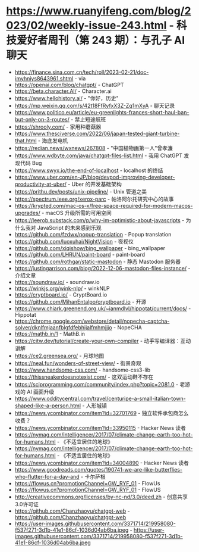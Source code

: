 # https://www.ruanyifeng.com/blog/2023/02/weekly-issue-243.html - 科技爱好者周刊（第 243 期）：与孔子 AI 聊天

- https://finance.sina.com.cn/tech/roll/2023-02-21/doc-imyhniys8643961.shtml - via
- https://openai.com/blog/chatgpt/ - ChatGPT
- https://beta.character.AI/ - Character.ai
- https://www.hellohistory.ai/ - "你好，历史"
- https://mp.weixin.qq.com/s/42t18FfRyfxX3Z-Zq1mXyA - 聊天记录
- https://www.politico.eu/article/eu-greenlights-frances-short-haul-ban-but-only-on-3-routes/ - 禁止短途航班
- https://shrooly.com/ - 家用种蘑菇器
- https://www.thesciverse.com/2022/06/japan-tested-giant-turbine-that.html - 海底发电机
- https://redian.news/wxnews/267808 - "中国植物画第一人"曾孝濂
- https://www.wdbyte.com/java/chatgpt-files-list.html - 我用 ChatGPT 发现代码 Bug
- https://www.swyx.io/the-end-of-localhost - localhost 的终结
- https://www.uber.com/en-JP/blog/devpod-improving-developer-productivity-at-uber/ - Uber 的开发基础架构
- https://prithu.dev/posts/unix-pipeline/ - Unix 管道之美
- https://spectrum.ieee.org/xerox-parc - 帕洛阿尔托研究中心的故事
- https://krypted.com/mac-os-x/free-space-required-for-modern-macos-upgrades/ - macOS 升级所需的可用空间
- https://leerob.substack.com/p/why-im-optimistic-about-javascripts - 为什么我对 JavaScript 的未来感到乐观
- https://github.com/fzdwx/popup-translation - Popup translation
- https://github.com/luoxuhai/NightVision - 夜视仪
- https://github.com/xiqishow/bing_wallpaper - bing_wallpaper
- https://github.com/LHRUN/paint-board - paint-board
- https://github.com/rothgar/static-mastodon - 静态 Mastodon 服务器
- https://justingarrison.com/blog/2022-12-06-mastodon-files-instance/ - 介绍文章
- https://soundraw.io/ - soundraw.io
- https://winkjs.org/wink-nlp/ - winkNLP
- https://cryptboard.io/ - CryptBoard.io
- https://github.com/MihanEntalpo/cryptboard.io - 开源
- https://www.chiark.greenend.org.uk/~ianmdlvl/hippotat/current/docs/ - Hippotat
- https://chrome.google.com/webstore/detail/nopecha-captcha-solver/dknlfmjaanfblgfdfebhijalfmhmjjjo - NopeCHA
- https://mathb.in/1 - MathB.in
- https://citw.dev/tutorial/create-your-own-compiler - 动手写编译器：互动讲解
- https://ce2.greensea.org/ - 月球地图
- https://neal.fun/wonders-of-street-view/ - 街景奇观
- https://www.handsome-css.com/ - handsome-css3-lib
- https://thissneakerdoesnotexist.com/ - 这双运动鞋不存在
- https://sciprogramming.com/community/index.php?topic=2081.0 - 老游戏的 AI 画面升级
- https://www.odditycentral.com/travel/centuripe-a-small-italian-town-shaped-like-a-person.html - 人形城镇
- https://news.ycombinator.com/item?id=32701769 - 独立软件承包商怎么收费？
- https://news.ycombinator.com/item?id=33950115 - Hacker News 读者
- https://nymag.com/intelligencer/2017/07/climate-change-earth-too-hot-for-humans.html - 《不适宜居住的地球》
- https://nymag.com/intelligencer/2017/07/climate-change-earth-too-hot-for-humans.html - 《不适宜居住的地球》
- https://news.ycombinator.com/item?id=34004890 - Hacker News 读者
- https://www.goodreads.com/quotes/190741-we-are-like-butterflies-who-flutter-for-a-day-and - 卡尔萨根
- https://flowus.cn?promotionChannel=GW_RYF_01 - FlowUs
- https://flowus.cn?promotionChannel=GW_RYF_01 - FlowUS
- http://creativecommons.org/licenses/by-nc-nd/3.0/deed.zh - 创意共享3.0许可证
- https://github.com/Chanzhaoyu/chatgpt-web - https://github.com/Chanzhaoyu/chatgpt-web
- https://user-images.githubusercontent.com/3371714/219958080-f537f271-3d1b-41e1-86cf-1036d04ab6ba.jpeg - https://user-images.githubusercontent.com/3371714/219958080-f537f271-3d1b-41e1-86cf-1036d04ab6ba.jpeg